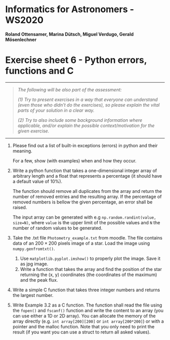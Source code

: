 # Informatics for Astronomers - WS2020

**Roland Ottensamer, Marina Dütsch, Miguel Verdugo, Gerald Mösenlechner**

# Exercise sheet 6 - Python errors, functions and C

---

>  _The following will be also part of the assessment:_
>
>  _(1) Try to present exercises in a way that everyone can understand (even those who didn’t do the exercises), so please explain the vital parts of
> your solution in a clear way._
>
>  _(2) Try to also include some background information where applicable, and/or
> explain the possible context/motivation for the given exercise._

---


1. Please find out a list of built-in exceptions (errors) in python and their meaning. 

   For a few, show (with examples) when and how they occur.

2. Write a python function that takes a one-dimensional integer array of arbitrary length and a float that represents a percentage (it should have a default value of 10%). 

   The function should remove all duplicates from the array and return the number of removed entries and the resulting array. If the percentage 
of removed numbers is bellow the given percentage, an error shall be raised.

   The input array can be generated with e.g ``np.random.randint(value, size=N)``, where `value` is the upper limit of the possible values and `N` the number of random values to be generated.

3. Take the .txt file ``Photometry_example.txt`` from moodle. The file contains data of an $200\times 200$ pixels image of a star. Load the image using ``numpy.genfromtxt()``. 

   1. Use ``matplotlib.pyplot.imshow()`` to properly plot the image. Save it as jpg image. 
   2. Write a function that takes the array and find the position of the star returning the (x, y) coordinates (the coordinates of the maximum) and the peak flux.

4. Write a simple C function that takes three integer numbers and returns the largest number.

5. Write Example 3.2 as a C function. The function shall read the file using the ``fopen()`` and ``fscanf()`` function and write the content to an array (you can use either a 1D or 2D array). You can allocate the memory of the array directly (e.g. ``int array[200][200]`` or ``int array[200*200]``) or with a pointer and the malloc function. Note that you only need to print the result (if you want you can use a struct to return all asked values).
